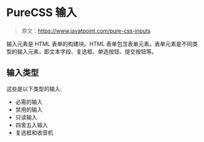 # PureCSS 输入

> 原文：<https://www.javatpoint.com/pure-css-inputs>

输入元素是 HTML 表单的构建块。HTML 表单包含表单元素。表单元素是不同类型的输入元素，即文本字段、复选框、单选按钮、提交按钮等。

## 输入类型

这些是以下类型的输入:

*   必需的输入
*   禁用的输入
*   只读输入
*   四舍五入输入
*   复选框和收音机